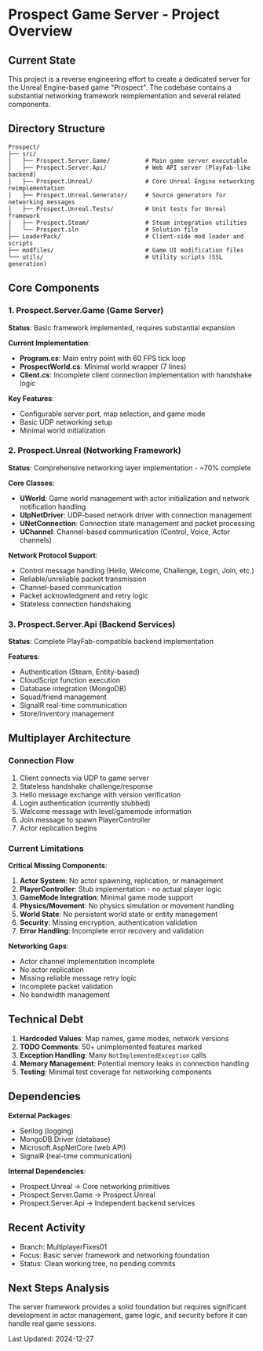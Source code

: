 # Prospect Game Server - Project Overview

## Current State
This project is a reverse engineering effort to create a dedicated server for the Unreal Engine-based game "Prospect". The codebase contains a substantial networking framework reimplementation and several related components.

## Directory Structure

```
Prospect/
├── src/
│   ├── Prospect.Server.Game/          # Main game server executable
│   ├── Prospect.Server.Api/           # Web API server (PlayFab-like backend)
│   ├── Prospect.Unreal/               # Core Unreal Engine networking reimplementation
│   ├── Prospect.Unreal.Generator/     # Source generators for networking messages
│   ├── Prospect.Unreal.Tests/         # Unit tests for Unreal framework
│   ├── Prospect.Steam/                # Steam integration utilities
│   └── Prospect.sln                   # Solution file
├── LoaderPack/                        # Client-side mod loader and scripts
├── modfiles/                          # Game UI modification files
└── utils/                             # Utility scripts (SSL generation)
```

## Core Components

### 1. Prospect.Server.Game (Game Server)
**Status**: Basic framework implemented, requires substantial expansion

**Current Implementation**:
- **Program.cs**: Main entry point with 60 FPS tick loop
- **ProspectWorld.cs**: Minimal world wrapper (7 lines)
- **Client.cs**: Incomplete client connection implementation with handshake logic

**Key Features**:
- Configurable server port, map selection, and game mode
- Basic UDP networking setup
- Minimal world initialization

### 2. Prospect.Unreal (Networking Framework)
**Status**: Comprehensive networking layer implementation - ~70% complete

**Core Classes**:
- **UWorld**: Game world management with actor initialization and network notification handling
- **UIpNetDriver**: UDP-based network driver with connection management
- **UNetConnection**: Connection state management and packet processing
- **UChannel**: Channel-based communication (Control, Voice, Actor channels)

**Network Protocol Support**:
- Control message handling (Hello, Welcome, Challenge, Login, Join, etc.)
- Reliable/unreliable packet transmission
- Channel-based communication
- Packet acknowledgment and retry logic
- Stateless connection handshaking

### 3. Prospect.Server.Api (Backend Services)
**Status**: Complete PlayFab-compatible backend implementation

**Features**:
- Authentication (Steam, Entity-based)
- CloudScript function execution
- Database integration (MongoDB)
- Squad/friend management
- SignalR real-time communication
- Store/inventory management

## Multiplayer Architecture

### Connection Flow
1. Client connects via UDP to game server
2. Stateless handshake challenge/response
3. Hello message exchange with version verification
4. Login authentication (currently stubbed)
5. Welcome message with level/gamemode information
6. Join message to spawn PlayerController
7. Actor replication begins

### Current Limitations

**Critical Missing Components**:
1. **Actor System**: No actor spawning, replication, or management
2. **PlayerController**: Stub implementation - no actual player logic
3. **GameMode Integration**: Minimal game mode support
4. **Physics/Movement**: No physics simulation or movement handling
5. **World State**: No persistent world state or entity management
6. **Security**: Missing encryption, authentication validation
7. **Error Handling**: Incomplete error recovery and validation

**Networking Gaps**:
- Actor channel implementation incomplete
- No actor replication
- Missing reliable message retry logic
- Incomplete packet validation
- No bandwidth management

## Technical Debt

1. **Hardcoded Values**: Map names, game modes, network versions
2. **TODO Comments**: 50+ unimplemented features marked
3. **Exception Handling**: Many `NotImplementedException` calls
4. **Memory Management**: Potential memory leaks in connection handling
5. **Testing**: Minimal test coverage for networking components

## Dependencies

**External Packages**:
- Serilog (logging)
- MongoDB.Driver (database)
- Microsoft.AspNetCore (web API)
- SignalR (real-time communication)

**Internal Dependencies**:
- Prospect.Unreal → Core networking primitives
- Prospect.Server.Game → Prospect.Unreal
- Prospect.Server.Api → Independent backend services

## Recent Activity
- Branch: MultiplayerFixes01
- Focus: Basic server framework and networking foundation
- Status: Clean working tree, no pending commits

## Next Steps Analysis
The server framework provides a solid foundation but requires significant development in actor management, game logic, and security before it can handle real game sessions.

Last Updated: 2024-12-27 
